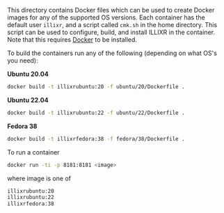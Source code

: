 This directory contains Docker files which can be used to create Docker images for any of the supported OS versions.
Each container has the default user `illixr`, and a script called `cmk.sh` in the home directory. This script can be used to configure, build, and install ILLIXR in the container.
Note that this requires [Docker](https://docker.com) to be installed.

To build the containers run any of the following (depending on what OS's you need):

**Ubuntu 20.04**
```bash
docker build -t illixrubuntu:20 -f ubuntu/20/Dockerfile .
```

**Ubuntu 22.04**
```bash
docker build -t illixrubuntu:22 -f ubuntu/22/Dockerfile .
```

**Fedora 38**
```bash
docker build -t illixrfedora:38 -f fedora/38/Dockerfile .
```
To run a container
```bash
docker run -ti -p 8181:8181 <image>
```

where image is one of
```bash
illixrubuntu:20
illixrubuntu:22
illixrfedora:38
```